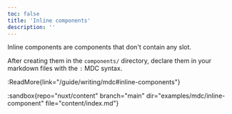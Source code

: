 ```yaml
---
toc: false
title: 'Inline components'
description: ''
---
```


Inline components are components that don't contain any slot.

After creating them in the `components/` directory, declare them in your markdown files with the `:` MDC syntax.

:ReadMore{link="/guide/writing/mdc#inline-components"}

:sandbox{repo="nuxt/content" branch="main" dir="examples/mdc/inline-component" file="content/index.md"}

